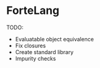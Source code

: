 # ForteLang

TODO:

- Evaluatable object equivalence
- Fix closures
- Create standard library
- Impurity checks

